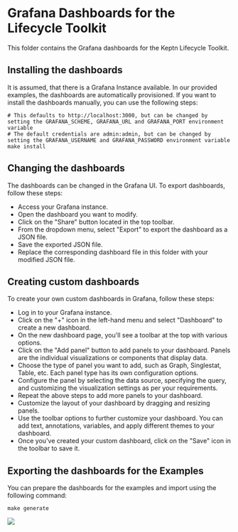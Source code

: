 # Grafana Dashboards for the Lifecycle Toolkit

This folder contains the Grafana dashboards for the Keptn Lifecycle Toolkit.

## Installing the dashboards

It is assumed, that there is a Grafana Instance available.
In our provided examples, the dashboards are automatically
provisioned.
If you want to install the dashboards manually, you can use the following steps:

```shell
# This defaults to http://localhost:3000, but can be changed by setting the GRAFANA_SCHEME, GRAFANA_URL and GRAFANA_PORT environment variable
# The default credentials are admin:admin, but can be changed by setting the GRAFANA_USERNAME and GRAFANA_PASSWORD environment variable
make install
```

## Changing the dashboards

The dashboards can be changed in the Grafana UI. 
To export dashboards,
follow these steps:

- Access your Grafana instance. 
- Open the dashboard you want to modify.  
- Click on the "Share" button located in the top toolbar.  
- From the dropdown menu, select "Export" to export the 
  dashboard as a JSON file.  
- Save the exported JSON file.  
- Replace the corresponding dashboard file in this folder 
  with your modified JSON file.  

## Creating custom dashboards

To create your own custom dashboards in Grafana,
follow these steps:

- Log in to your Grafana instance.  
- Click on the "+" icon in the left-hand menu 
  and select "Dashboard" to create a new dashboard.
- On the new dashboard page, you'll see a toolbar at the top 
  with various options.
- Click on the "Add panel" button to add panels to your 
  dashboard. Panels are the individual visualizations or 
  components that display data.
- Choose the type of panel you want to add, such as Graph, 
  Singlestat, Table, etc. 
  Each panel type has its own 
  configuration options.
- Configure the panel by selecting the data source, 
  specifying the query, and customizing the visualization 
  settings as per your requirements.
- Repeat the above steps to add more panels to 
  your dashboard.
- Customize the layout of your dashboard by dragging and 
  resizing panels.
- Use the toolbar options to further customize your 
  dashboard. You can add text, annotations, variables,
  and apply different themes to your dashboard.
- Once you've created your custom dashboard,
  click on the "Save" icon in the toolbar to
  save it.


## Exporting the dashboards for the Examples

You can prepare the dashboards for the examples and import using the following command:

```shell
make generate
```

<!-- markdownlint-disable-next-line MD033 MD013 -->
<img referrerpolicy="no-referrer-when-downgrade" src="https://static.scarf.sh/a.png?x-pxid=858843d8-8da2-4ce5-a325-e5321c770a78" />
